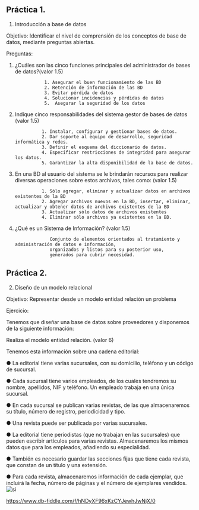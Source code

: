 ## Práctica 1.

1. Introducción a base de datos

Objetivo: Identificar el nivel de comprensión de los conceptos de base de datos,
mediante preguntas abiertas.
 
Preguntas:

1. ¿Cuáles son las cinco funciones principales del administrador de bases de datos?(valor 1.5)
                         
                         
                  1. Asegurar el buen funcionamiento de las BD
                  2. Retención de información de las BD
                  3. Evitar pérdida de datos
                  4. Solucionar incidencias y pérdidas de datos
                  5.  Asegurar la seguridad de los datos



           

2. Indíque cinco responsabilidades del sistema gestor de bases de datos (valor 1.5)


                 1. Instalar, configurar y gestionar bases de datos.
                 2. Dar soporte al equipo de desarrollo, seguridad informática y redes.
                 3. Definir el esquema del diccionario de datos.
                 4. Especificar restricciones de integridad para asegurar los datos.
                 5. Garantizar la alta disponibilidad de la base de datos.


           
           

3. En una BD al usuario del sistema se le brindarán recursos para realizar diversas
operaciones sobre estos archivos, tales como: (valor 1.5)


                 1. Sólo agregar, eliminar y actualizar datos en archivos existentes de la BD
                 2. Agregar archivos nuevos en la BD, insertar, eliminar, actualizar y obtener datos de archivos existentes de la BD
                 3. Actualizar sólo datos de archivos existentes
                 4. Eliminar sólo archivos ya existentes en la BD.


4. ¿Qué es un Sistema de Información? (valor 1.5)

                    Conjunto de elementos orientados al tratamiento y administración de datos e información, 
                    organizados y listos para su posterior uso, 
                    generados para cubrir necesidad.

## Práctica 2.

2. Diseño de un modelo relacional

Objetivo: Representar desde un modelo entidad relación un problema


Ejercicio:

Tenemos que diseñar una base de datos sobre proveedores y disponemos de la siguiente
información:

Realiza el modelo entidad relación. (valor 6)

Tenemos esta información sobre una cadena editorial:

● La editorial tiene varias sucursales, con su domicilio, teléfono y un código de
sucursal.

● Cada sucursal tiene varios empleados, de los cuales tendremos su nombre,
apellidos, NIF y teléfono. Un empleado trabaja en una única sucursal.

● En cada sucursal se publican varias revistas, de las que almacenaremos su título,
número de registro, periodicidad y tipo.

● Una revista puede ser publicada por varias sucursales.

● La editorial tiene periodistas (que no trabajan en las sucursales) que pueden
escribir artículos para varias revistas. Almacenaremos los mismos datos que para
los empleados, añadiendo su especialidad.

● También es necesario guardar las secciones fijas que tiene cada revista, que
constan de un título y una extensión.

● Para cada revista, almacenaremos información de cada ejemplar, que incluirá la
fecha, número de páginas y el número de ejemplares vendidos.
![si](https://user-images.githubusercontent.com/101351242/169093777-7a4325ce-9f9d-43fa-8ca0-6c9dbf9f775c.png)


https://www.db-fiddle.com/f/hNDyXF96xKzCYJewhJwNjX/0
